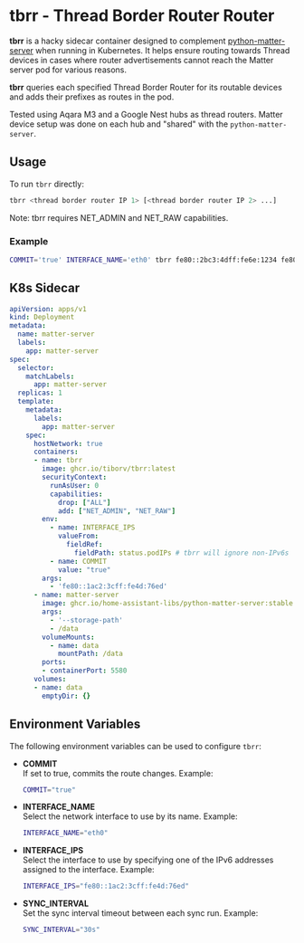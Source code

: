 # tbrr - Thread Border Router Router

**tbrr** is a hacky sidecar container designed to complement [python-matter-server](https://github.com/home-assistant-libs/python-matter-server) when running in Kubernetes. 
It helps ensure routing towards Thread devices in cases where router advertisements cannot reach the Matter server pod for various reasons.

**tbrr** queries each specified Thread Border Router for its routable devices and adds their prefixes as routes in the pod.

Tested using Aqara M3 and a Google Nest hubs as thread routers. Matter device setup was done on each hub and "shared" with the `python-matter-server`.

## Usage

To run `tbrr` directly:

```bash
tbrr <thread border router IP 1> [<thread border router IP 2> ...]
```
Note: tbrr requires NET_ADMIN and NET_RAW capabilities.

### Example

```bash
COMMIT='true' INTERFACE_NAME='eth0' tbrr fe80::2bc3:4dff:fe6e:1234 fe80::2bc3:4dff:fe6e:5678
```

## K8s Sidecar

```yaml
apiVersion: apps/v1
kind: Deployment
metadata:
  name: matter-server
  labels:
    app: matter-server
spec:
  selector:
    matchLabels:
      app: matter-server
  replicas: 1
  template:
    metadata:
      labels:
        app: matter-server
    spec:
      hostNetwork: true
      containers:
      - name: tbrr
        image: ghcr.io/tiborv/tbrr:latest
        securityContext:
          runAsUser: 0
          capabilities:
            drop: ["ALL"]
            add: ["NET_ADMIN", "NET_RAW"]
        env:
          - name: INTERFACE_IPS
            valueFrom:
              fieldRef:
                fieldPath: status.podIPs # tbrr will ignore non-IPv6s
          - name: COMMIT
            value: "true"
        args:
          - 'fe80::1ac2:3cff:fe4d:76ed'
      - name: matter-server
        image: ghcr.io/home-assistant-libs/python-matter-server:stable
        args:
          - '--storage-path'
          - /data
        volumeMounts:
          - name: data
            mountPath: /data
        ports:
        - containerPort: 5580
      volumes:
      - name: data
        emptyDir: {}
```

## Environment Variables

The following environment variables can be used to configure `tbrr`:

- **COMMIT**  
  If set to true, commits the route changes. Example:  
  ```bash
  COMMIT="true"
  ```
- **INTERFACE_NAME**  
  Select the network interface to use by its name. Example:  
  ```bash
  INTERFACE_NAME="eth0"
  ```
- **INTERFACE_IPS**  
  Select the interface to use by specifying one of the IPv6 addresses assigned to the interface. Example:  
  ```bash
  INTERFACE_IPS="fe80::1ac2:3cff:fe4d:76ed"
  ```
- **SYNC_INTERVAL**  
  Set the sync interval timeout between each sync run. Example:  
  ```bash
  SYNC_INTERVAL="30s"
  ```